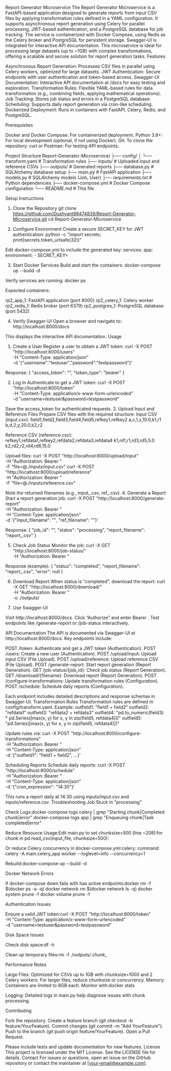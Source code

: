 Report Generator Microservice
The Report Generator Microservice is a FastAPI-based application designed to generate reports from input CSV files by applying transformation rules defined in a YAML configuration. It supports asynchronous report generation using Celery for parallel processing, JWT-based authentication, and a PostgreSQL database for job tracking. The service is containerized with Docker Compose, using Redis as the Celery broker and PostgreSQL for persistent storage. Swagger-UI is integrated for interactive API documentation.
This microservice is ideal for processing large datasets (up to ~1GB) with complex transformations, offering a scalable and secure solution for report generation tasks.
Features

Asynchronous Report Generation: Processes CSV files in parallel using Celery workers, optimized for large datasets.
JWT Authentication: Secure endpoints with user authentication and token-based access.
Swagger-UI Documentation: Interactive API documentation at /docs for easy testing and exploration.
Transformation Rules: Flexible YAML-based rules for data transformation (e.g., combining fields, applying mathematical operations).
Job Tracking: Stores job status and errors in a PostgreSQL database.
Scheduling: Supports daily report generation via cron-like scheduling.
Dockerized Deployment: Runs in containers with FastAPI, Celery, Redis, and PostgreSQL.

Prerequisites

Docker and Docker Compose: For containerized deployment.
Python 3.8+: For local development (optional, if not using Docker).
Git: To clone the repository.
curl or Postman: For testing API endpoints.

Project Structure
Report-Generator-Microservice/
├── config/
│   └── transform.yaml       # Transformation rules
├── inputs/                 # Uploaded input and reference CSVs
├── outputs/                # Generated reports
├── database.py             # SQLAlchemy database setup
├── main.py                 # FastAPI application
├── models.py               # SQLAlchemy models (Job, User)
├── requirements.txt        # Python dependencies
├── docker-compose.yml      # Docker Compose configuration
└── README.md               # This file

Setup Instructions
1. Clone the Repository
git clone https://github.com/Dushyant98474839/Report-Generator-Microservice.git
cd Report-Generator-Microservice

2. Configure Environment
Create a secure SECRET_KEY for JWT authentication:
python -c "import secrets; print(secrets.token_urlsafe(32))"

Edit docker-compose.yml to include the generated key:
services:
  app:
    environment:
      - SECRET_KEY=<your-secret-key>

3. Start Docker Services
Build and start the containers:
docker-compose up --build -d

Verify services are running:
docker ps

Expected containers:

rp2_app_1: FastAPI application (port 8000)
rp2_celery_1: Celery worker
rp2_redis_1: Redis broker (port 6379)
rp2_postgres_1: PostgreSQL database (port 5432)

4. Verify Swagger-UI
Open a browser and navigate to:
http://localhost:8000/docs

This displays the interactive API documentation.
Usage
1. Create a User
Register a user to obtain a JWT token:
curl -X POST "http://localhost:8000/users" \
     -H "Content-Type: application/json" \
     -d '{"username":"testuser","password":"testpassword"}'

Response:
{
  "access_token": "<your-jwt-token>",
  "token_type": "bearer"
}

2. Log In
Authenticate to get a JWT token:
curl -X POST "http://localhost:8000/token" \
     -H "Content-Type: application/x-www-form-urlencoded" \
     -d "username=testuser&password=testpassword"

Save the access_token for authenticated requests.
3. Upload Input and Reference Files
Prepare CSV files with the required structure:
Input CSV (input.csv):
field1,field2,field3,field4,field5,refkey1,refkey2
a,c,1,x,10.0,k1,r1
b,d,2,y,20.0,k2,r2

Reference CSV (reference.csv):
refkey1,refdata1,refkey2,refdata2,refdata3,refdata4
k1,rd1,r1,rd3,rd5,5.0
k2,rd2,r2,rd4,rd6,15.0

Upload files:
curl -X POST "http://localhost:8000/upload/input" \
     -H "Authorization: Bearer <your-jwt-token>" \
     -F "file=@./inputs/input.csv"
curl -X POST "http://localhost:8000/upload/reference" \
     -H "Authorization: Bearer <your-jwt-token>" \
     -F "file=@./inputs/reference.csv"

Note the returned filenames (e.g., input_<uuid>.csv, ref_<uuid>.csv).
4. Generate a Report
Start a report generation job:
curl -X POST "http://localhost:8000/generate-report" \
     -H "Authorization: Bearer <your-jwt-token>" \
     -H "Content-Type: application/json" \
     -d '{"input_filename": "<input-filename>", "ref_filename": "<ref-filename>"}'

Response:
{
  "job_id": "<job-id>",
  "status": "processing",
  "report_filename": "report_<uuid>.csv"
}

5. Check Job Status
Monitor the job:
curl -X GET "http://localhost:8000/job-status/<job-id>" \
     -H "Authorization: Bearer <your-jwt-token>"

Response (example):
{
  "status": "completed",
  "report_filename": "report_<uuid>.csv",
  "error": null
}

6. Download Report
When status is "completed", download the report:
curl -X GET "http://localhost:8000/download/<report-filename>" \
     -H "Authorization: Bearer <your-jwt-token>" \
     -o ./outputs/<report-filename>

7. Use Swagger-UI

Visit http://localhost:8000/docs.
Click “Authorize” and enter Bearer <your-jwt-token>.
Test endpoints like /generate-report or /job-status interactively.

API Documentation
The API is documented via Swagger-UI at http://localhost:8000/docs. Key endpoints include:

POST /token: Authenticate and get a JWT token (Authentication).
POST /users: Create a new user (Authentication).
POST /upload/input: Upload input CSV (File Upload).
POST /upload/reference: Upload reference CSV (File Upload).
POST /generate-report: Start report generation (Report Generation).
GET /job-status/{job_id}: Check job status (Report Generation).
GET /download/{filename}: Download report (Report Generation).
POST /configure-transformations: Update transformation rules (Configuration).
POST /schedule: Schedule daily reports (Configuration).

Each endpoint includes detailed descriptions and response schemas in Swagger-UI.
Transformation Rules
Transformation rules are defined in config/transform.yaml. Example:
outfield1: "field1 + field2"
outfield2: "refdata1"
outfield3: "refdata2 + refdata3"
outfield4: "pd.to_numeric(field3) * pd.Series([max(x, y) for x, y in zip(field5, refdata4)])"
outfield5: "pd.Series([max(x, y) for x, y in zip(field5, refdata4)])"

Update rules via:
curl -X POST "http://localhost:8000/configure-transformations" \
     -H "Authorization: Bearer <your-jwt-token>" \
     -H "Content-Type: application/json" \
     -d '{"outfield1": "field1 + field2", ...}'

Scheduling Reports
Schedule daily reports:
curl -X POST "http://localhost:8000/schedule" \
     -H "Authorization: Bearer <your-jwt-token>" \
     -H "Content-Type: application/json" \
     -d '{"cron_expression": "14:30"}'

This runs a report daily at 14:30 using inputs/input.csv and inputs/reference.csv.
Troubleshooting
Job Stuck in "processing"

Check Logs:docker-compose logs celery | grep "Starting chunk\|Completed chunk\|error"
docker-compose logs app | grep "Enqueuing chunk\|Task completed\|error"


Reduce Resource Usage:Edit main.py to set chunksize=500 (line ~208):for chunk in pd.read_csv(input_file, chunksize=500):

Or reduce Celery concurrency in docker-compose.yml:celery:
  command: celery -A main.celery_app worker --loglevel=info --concurrency=1

Rebuild:docker-compose up --build -d



Docker Network Errors

If docker-compose down fails with has active endpoints:docker rm -f $(docker ps -a -q)
docker network rm $(docker network ls -q)
docker system prune -f
docker volume prune -f



Authentication Issues

Ensure a valid JWT token:curl -X POST "http://localhost:8000/token" \
     -H "Content-Type: application/x-www-form-urlencoded" \
     -d "username=testuser&password=testpassword"



Disk Space Issues

Check disk space:df -h


Clean up temporary files:rm -f ./outputs/*.chunk_*



Performance Notes

Large Files: Optimized for CSVs up to 1GB with chunksize=1000 and 2 Celery workers. For larger files, reduce chunksize or concurrency.
Memory: Containers are limited to 8GB each. Monitor with:docker stats


Logging: Detailed logs in main.py help diagnose issues with chunk processing.

Contributing

Fork the repository.
Create a feature branch (git checkout -b feature/YourFeature).
Commit changes (git commit -m "Add YourFeature").
Push to the branch (git push origin feature/YourFeature).
Open a Pull Request.

Please include tests and update documentation for new features.
License
This project is licensed under the MIT License. See the LICENSE file for details.
Contact
For issues or questions, open an issue on the GitHub repository or contact the maintainer at [your-email@example.com].
